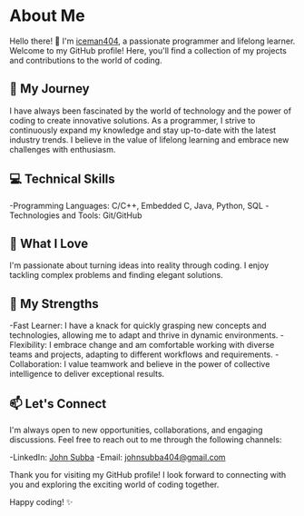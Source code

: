 
# About Me
Hello there! 👋 I'm <a href="https://iceman404.com/" target="_blank">iceman404</a>, a passionate programmer and lifelong learner. Welcome to my GitHub profile! Here, you'll find a collection of my projects and contributions to the world of coding.

## 🌟 My Journey
I have always been fascinated by the world of technology and the power of coding to create innovative solutions. As a programmer, I strive to continuously expand my knowledge and stay up-to-date with the latest industry trends. I believe in the value of lifelong learning and embrace new challenges with enthusiasm.

 ## 💻 Technical Skills
-Programming Languages: C/C++, Embedded C, Java, Python, SQL
-Technologies and Tools: Git/GitHub

## 🚀 What I Love
I'm passionate about turning ideas into reality through coding. I enjoy tackling complex problems and finding elegant solutions.

## 💪 My Strengths
-Fast Learner: I have a knack for quickly grasping new concepts and technologies, allowing me to adapt and thrive in dynamic environments.
-Flexibility: I embrace change and am comfortable working with diverse teams and projects, adapting to different workflows and requirements.
-Collaboration: I value teamwork and believe in the power of collective intelligence to deliver exceptional results.

<!--
## 📚 Open Source Contributions
I'm an active contributor to the open-source community and believe in the importance of giving back. You'll find some of my contributions and projects here on GitHub.
--->

## 📫 Let's Connect
I'm always open to new opportunities, collaborations, and engaging discussions. Feel free to reach out to me through the following channels:

-LinkedIn: [John Subba](https://www.linkedin.com/in/john-subba-ic3man404/)
-Email: johnsubba404@gmail.com

Thank you for visiting my GitHub profile! I look forward to connecting with you and exploring the exciting world of coding together.

Happy coding! ✨
<!---
iceman404/iceman404 is a ✨ special ✨ repository because its `README.md` (this file) appears on your GitHub profile.
You can click the Preview link to take a look at your changes.
--->
